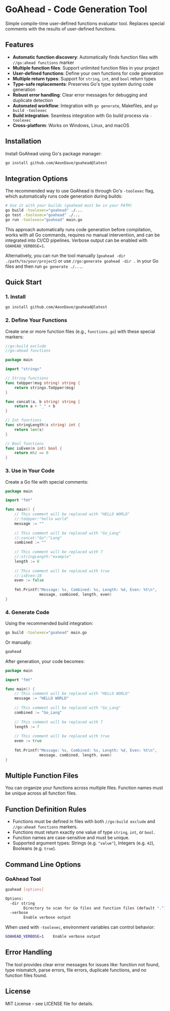 # GoAhead - Code Generation Tool

Simple compile-time user-defined functions evaluator tool.
Replaces special comments with the results of user-defined functions.

## Features

- **Automatic function discovery**: Automatically finds function files with `//go:ahead functions` marker
- **Multiple function files**: Support unlimited function files in your project
- **User-defined functions**: Define your own functions for code generation
- **Multiple return types**: Support for `string`, `int`, and `bool` return types
- **Type-safe replacements**: Preserves Go's type system during code generation
- **Robust error handling**: Clear error messages for debugging and duplicate detection
- **Automated workflow**: Integration with `go generate`, Makefiles, and `go build -toolexec`
- **Build integration**: Seamless integration with Go build process via `-toolexec`
- **Cross-platform**: Works on Windows, Linux, and macOS

## Installation

Install GoAhead using Go's package manager:

```bash
go install github.com/AeonDave/goahead@latest
```

## Integration Options

The recommended way to use GoAhead is through Go's `-toolexec` flag, which automatically runs code generation during builds:

```bash
# Use it with your builds (goahead must be in your PATH)
go build -toolexec="goahead" ./...
go test -toolexec="goahead" ./...
go run -toolexec="goahead" main.go
```
This approach automatically runs code generation before compilation, works with all Go commands, requires no manual intervention, and can be integrated into CI/CD pipelines. Verbose output can be enabled with `GOAHEAD_VERBOSE=1`.

Alternatively, you can run the tool manually (`goahead -dir ./path/to/your/project`) or use `//go:generate goahead -dir .` in your Go files and then run `go generate ./...`.

## Quick Start

### 1. Install

```bash
go install github.com/AeonDave/goahead@latest
```

### 2. Define Your Functions

Create one or more function files (e.g., `functions.go`) with these special markers:

```go
//go:build exclude
//go:ahead functions

package main

import "strings"

// String functions
func toUpper(msg string) string {
    return strings.ToUpper(msg)
}

func concat(a, b string) string {
    return a + "_" + b
}

// Int functions
func stringLength(s string) int {
    return len(s)
}

// Bool functions
func isEven(n int) bool {
    return n%2 == 0
}
```

### 3. Use in Your Code

Create a Go file with special comments:

```go
package main

import "fmt"

func main() {
    // This comment will be replaced with "HELLO WORLD"
    //:toUpper:"hello world"
    message := ""
    
    // This comment will be replaced with "Go_Lang"
    //:concat:"Go":"Lang"
    combined := ""
    
    // This comment will be replaced with 7
    //:stringLength:"example"
    length := 0
    
    // This comment will be replaced with true
    //:isEven:10
    even := false
    
    fmt.Printf("Message: %s, Combined: %s, Length: %d, Even: %t\n", 
               message, combined, length, even)
}
```

### 4. Generate Code

Using the recommended build integration:
```bash
go build -toolexec="goahead" main.go
```

Or manually:
```bash
goahead
```

After generation, your code becomes:

```go
package main

import "fmt"

func main() {
    // This comment will be replaced with "HELLO WORLD"
    message := "HELLO WORLD"
    
    // This comment will be replaced with "Go_Lang"
    combined := "Go_Lang"
    
    // This comment will be replaced with 7
    length := 7
    
    // This comment will be replaced with true
    even := true
    
    fmt.Printf("Message: %s, Combined: %s, Length: %d, Even: %t\n", 
               message, combined, length, even)
}
```

## Multiple Function Files

You can organize your functions across multiple files. Function names must be unique across all function files.

## Function Definition Rules

- Functions must be defined in files with both `//go:build exclude` and `//go:ahead functions` markers.
- Functions must return exactly one value of type `string`, `int`, or `bool`.
- Function names are case-sensitive and must be unique.
- Supported argument types: Strings (e.g. `"value"`), Integers (e.g. `42`), Booleans (e.g. `true`).

## Command Line Options

### GoAhead Tool
```bash
goahead [options]

Options:
  -dir string
        Directory to scan for Go files and function files (default ".")
  -verbose
        Enable verbose output
```

When used with `-toolexec`, environment variables can control behavior:
```bash
GOAHEAD_VERBOSE=1    Enable verbose output
```

## Error Handling

The tool provides clear error messages for issues like: function not found, type mismatch, parse errors, file errors, duplicate functions, and no function files found.

## License

MIT License - see LICENSE file for details.

